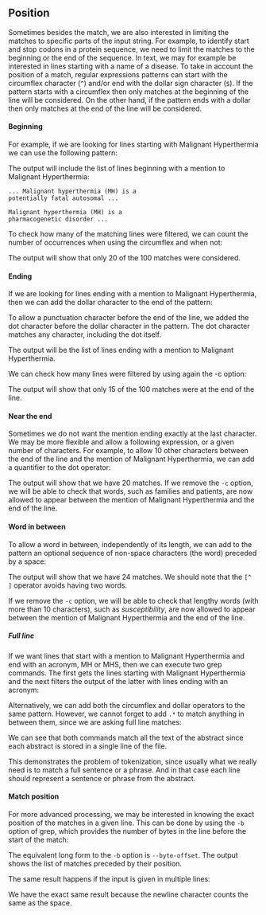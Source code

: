 <script>
import Execute from "$components/Execute.svelte";
</script>

## Position

Sometimes besides the match, we are also interested in limiting the matches
to specific parts of the input string. For example, to identify start and stop
codons in a protein sequence, we need to limit the matches to the beginning
or the end of the sequence. In text, we may for example be interested in
lines starting with a name of a disease. To take in account the position of a
match, regular expressions patterns can start with the circumflex character
(`^`) and/or end with the dollar sign character (`$`).
If the pattern starts with a circumflex then only matches at the beginning
of the line will be considered. On the other hand, if the pattern ends with a
dollar then only matches at the end of the line will be considered.

#### Beginning

For example, if we are looking for lines starting with Malignant Hyperthermia
we can use the following pattern:

<Execute command="grep -E '^(M|m)alignant (H|h)yperthermia' chebi_27732.txt" />

The output will include the list of lines beginning with a mention to Malignant Hyperthermia:

```text
... Malignant hyperthermia (MH) is a
potentially fatal autosomal ...

Malignant hyperthermia (MH) is a
pharmacogenetic disorder ...
```

To check how many of the matching lines were filtered, we can count the
number of occurrences when using the circumflex and when not:

<Execute command="grep -c -E '^(M|m)alignant (H|h)yperthermia' chebi_27732.txt" />

<Execute command="grep -c -E '(M|m)alignant (H|h)yperthermia' chebi_27732.txt" />

The output will show that only 20 of the 100 matches were considered.

#### Ending

If we are looking for lines ending with a mention to Malignant Hyperthermia,
then we can add the dollar character to the end of the pattern:

<Execute command="grep -E '(M|m)alignant (H|h)yperthermia.$' chebi_27732.txt" />

To allow a punctuation character before the end of the line, we added the
dot character before the dollar character in the pattern. The dot character
matches any character, including the dot itself.

The output will be the list of lines ending with a mention to Malignant
Hyperthermia.

We can check how many lines were filtered by using again the -c option:
<Execute command="grep -c -E '(M|m)alignant (H|h)yperthermia.$' chebi_27732.txt" />
<Execute command="grep -c -E '(M|m)alignant (H|h)yperthermia' chebi_27732.txt" />

The output will show that only 15 of the 100 matches were at the end of the
line.

#### Near the end

Sometimes we do not want the mention ending exactly at the last character.
We may be more flexible and allow a following expression, or a given number
of characters. For example, to allow 10 other characters between the end of
the line and the mention of Malignant Hyperthermia, we can add a quantifier
to the dot operator:

<Execute command="grep -c -E '(M|m)alignant (H|h)yperthermia.&lcub;0,10&rcub;$' chebi_27732.txt" />

The output will show that we have 20 matches.
If we remove the `-c` option, we will be able to check that words, such
as families and patients, are now allowed to appear between the mention of
Malignant Hyperthermia and the end of the line.

#### Word in between

To allow a word in between, independently of its length, we can add to the
pattern an optional sequence of non-space characters (the word) preceded
by a space:

<Execute command="grep -c -E '(M|m)alignant (H|h)yperthermia( [^ ]*)?.$' chebi_27732.txt" />

The output will show that we have 24 matches. We should note that the `[^ ]`
operator avoids having two words.

If we remove the `-c` option, we will be able to check that lengthy words
(with more than 10 characters), such as _susceptibility_, are now allowed to
appear between the mention of Malignant Hyperthermia and the end of the
line.

##### Full line

If we want lines that start with a mention to Malignant Hyperthermia and end
with an acronym, MH or MHS, then we can execute two grep commands.
The first gets the lines starting with Malignant Hyperthermia and the next
filters the output of the latter with lines ending with an acronym:

<Execute command="grep -E '^(M|m)alignant (H|h)yperthermia' chebi_27732.txt | grep -w -E 'MHS?.$'" />

Alternatively, we can add both the circumflex and dollar operators to the
same pattern. However, we cannot forget to add `.*` to match anything in
between them, since we are asking full line matches:

<Execute command="grep -w -E '^(M|m)alignant (H|h)yperthermia.*MHS?.$' chebi_27732.txt" />

We can see that both commands match all the text of the abstract since
each abstract is stored in a single line of the file.

This demonstrates the problem of tokenization, since usually what we really
need is to match a full sentence or a phrase. And in that case each line should
represent a sentence or phrase from the abstract.

#### Match position

For more advanced processing, we may be interested in knowing the exact
position of the matches in a given line. This can be done by using the `-b`
option of grep, which provides the number of bytes in the line before the
start of the match:

<Execute command="echo 'MHS MHN MHE' | grep -b -o -w -E 'MH[SNE]'" />

The equivalent long form to the `-b` option is `--byte-offset`.
The output shows the list of matches preceded by their position.

The same result happens if the input is given in multiple lines:

<Execute command="echo -e 'MHS\nMHN\nMHE' | grep -b -o -w -E 'MH[SNE]'" />

We have the exact same result because the newline character counts the same
as the space.
